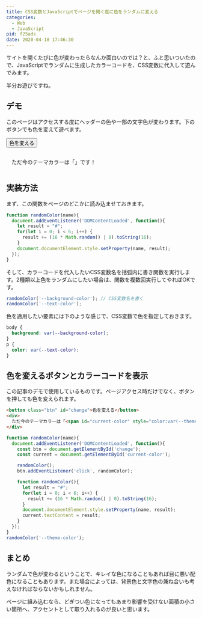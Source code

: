 ```yaml
---
title: CSS変数とJavaScriptでページを開く度に色をランダムに変える
categories:
  - Web
  - JavaScript
pid: f25ads
date: 2020-04-18 17:46:30
---
```


<script>
function randomColor(name){
  document.addEventListener('DOMContentLoaded', function(){
    const btn = document.getElementById('change');
    const current = document.getElementById('current-color');

    randomColor();
    btn.addEventListener('click', randomColor);

    function randomColor(){
      let result = "#";
      for(let i = 0; i < 6; i++) {
        result += (16*Math.random() | 0).toString(16);
      }
      document.documentElement.style.setProperty(name, result);
      current.textContent = result;
    }
  });  
}
randomColor('--theme-color');
</script>


サイトを開くたびに色が変わったらなんか面白いのでは？と、ふと思いついたので、JavaScriptでランダムに生成したカラーコードを、CSS変数に代入して遊んでみます。

半分お遊びですね。



## デモ

このページはアクセスする度にヘッダーの色や一部の文字色が変わります。下のボタンでも色を変えて遊べます。

<button class="btn" id="change">色を変える</button>
<div style="background:var(--bg-color);padding: 1em">
  ただ今のテーマカラーは「<span id="current-color" style="color:var(--theme-color);font-weight:bold;"></span>」です！
</div>



## 実装方法

まず、この関数をページのどこかに読み込ませておきます。

```javascript
function randomColor(name){
  document.addEventListener('DOMContentLoaded', function(){
    let result = "#";
    for(let i = 0; i < 6; i++) {
      result += (16 * Math.random() | 0).toString(16);
    }
    document.documentElement.style.setProperty(name, result);
  });  
}
```


そして、カラーコードを代入したいCSS変数名を括弧内に書き関数を実行します。2種類以上色をランダムにしたい場合は、関数を複数回実行してやればOKです。

```javascript
randomColor('--background-color'); // CSS変数名を書く
randomColor('--text-color');
```

色を適用したい要素には下のような感じで、CSS変数で色を指定しておきます。

```css
body {
  background: var(--background-color);
}
p {
  color: var(--text-color);
}
```


## 色を変えるボタンとカラーコードを表示

この記事のデモで使用しているものです。ページアクセス時だけでなく、ボタンを押しても色を変えられます。

```html
<button class="btn" id="change">色を変える</button>
<div>
  ただ今のテーマカラーは「<span id="current-color" style="color:var(--theme-color);font-weight:bold"></span>」です！
</div>
```

```javascript
function randomColor(name){
  document.addEventListener('DOMContentLoaded', function(){
    const btn = document.getElementById('change');
    const current = document.getElementById('current-color');

    randomColor();
    btn.addEventListener('click', randomColor);

    function randomColor(){
      let result = "#";
      for(let i = 0; i < 6; i++) {
        result += (16 * Math.random() | 0).toString(16);
      }
      document.documentElement.style.setProperty(name, result);
      current.textContent = result;
    }
  });  
}
randomColor('--theme-color');
```


## まとめ

ランダムで色が変わるということで、キレイな色になることもあれば目に悪い配色になることもあります。また場合によっては、背景色と文字色の兼ね合いも考えなければならないかもしれません。

ページに組み込むなら、どぎつい色になってもあまり影響を受けない面積の小さい箇所へ、アクセントとして取り入れるのが良いと思います。
